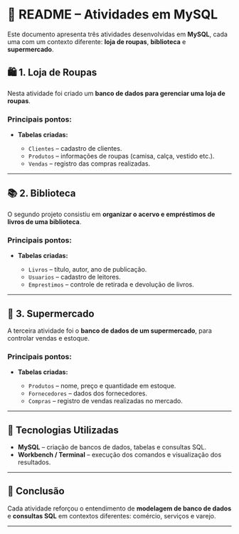 
# 📘 README – Atividades em MySQL

Este documento apresenta três atividades desenvolvidas em **MySQL**, cada uma com um contexto diferente: **loja de roupas**, **biblioteca** e **supermercado**.

## 🛍️ 1. Loja de Roupas

Nesta atividade foi criado um **banco de dados para gerenciar uma loja de roupas**.

### Principais pontos:

* **Tabelas criadas:**

  * `Clientes` – cadastro de clientes.
  * `Produtos` – informações de roupas (camisa, calça, vestido etc.).
  * `Vendas` – registro das compras realizadas.
---

## 📚 2. Biblioteca

O segundo projeto consistiu em **organizar o acervo e empréstimos de livros de uma biblioteca**.

### Principais pontos:

* **Tabelas criadas:**

  * `Livros` – título, autor, ano de publicação.
  * `Usuarios` – cadastro de leitores.
  * `Emprestimos` – controle de retirada e devolução de livros.
---

## 🛒 3. Supermercado

A terceira atividade foi o **banco de dados de um supermercado**, para controlar vendas e estoque.

### Principais pontos:

* **Tabelas criadas:**

  * `Produtos` – nome, preço e quantidade em estoque.
  * `Fornecedores` – dados dos fornecedores.
  * `Compras` – registro de vendas realizadas no mercado.

---

## 🚀 Tecnologias Utilizadas

* **MySQL** – criação de bancos de dados, tabelas e consultas SQL.
* **Workbench / Terminal** – execução dos comandos e visualização dos resultados.

---

## 📌 Conclusão

Cada atividade reforçou o entendimento de **modelagem de banco de dados** e **consultas SQL** em contextos diferentes: comércio, serviços e varejo.

---

